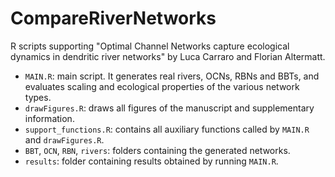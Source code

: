 # CompareRiverNetworks 

R scripts supporting "Optimal Channel Networks capture ecological dynamics in dendritic river networks" by Luca Carraro and Florian Altermatt.

- `MAIN.R`: main script. It generates real rivers, OCNs, RBNs and BBTs, and evaluates scaling and ecological properties of the various network types.
- `drawFigures.R`: draws all figures of the manuscript and supplementary information.
- `support_functions.R`: contains all auxiliary functions called by `MAIN.R` and `drawFigures.R`.
- `BBT`, `OCN`, `RBN`, `rivers`: folders containing the generated networks.
- `results`: folder containing results obtained by running `MAIN.R`.

